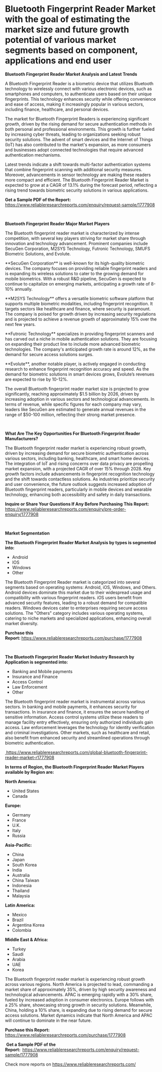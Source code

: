 <p><h1>Bluetooth Fingerprint Reader Market with the goal of estimating the market size and future growth potential of various market segments based on component, applications and end user</h1></p><p><strong>Bluetooth Fingerprint Reader Market Analysis and Latest Trends</strong></p>
<p><p>A Bluetooth Fingerprint Reader is a biometric device that utilizes Bluetooth technology to wirelessly connect with various electronic devices, such as smartphones and computers, to authenticate users based on their unique fingerprints. This technology enhances security while offering convenience and ease of access, making it increasingly popular in various sectors, including finance, healthcare, and personal devices.</p><p>The market for Bluetooth Fingerprint Readers is experiencing significant growth, driven by the rising demand for secure authentication methods in both personal and professional environments. This growth is further fueled by increasing cyber threats, leading to organizations seeking robust security solutions. The advent of smart devices and the Internet of Things (IoT) has also contributed to the market's expansion, as more consumers and businesses adopt connected technologies that require advanced authentication mechanisms.</p><p>Latest trends indicate a shift towards multi-factor authentication systems that combine fingerprint scanning with additional security measures. Moreover, advancements in sensor technology are making these readers more compact and efficient. The Bluetooth Fingerprint Reader Market is expected to grow at a CAGR of 13.1% during the forecast period, reflecting a rising trend towards biometric security solutions in various applications.</p></p>
<p><strong>Get a Sample PDF of the Report:&nbsp;</strong> <a href="https://www.reliableresearchreports.com/enquiry/request-sample/1777908?utm_campaign=2263&utm_medium=2&utm_source=Github&utm_content=ia&utm_term=18022025&utm_id=bluetooth-fingerprint-reader">https://www.reliableresearchreports.com/enquiry/request-sample/1777908</a></p>
<p>&nbsp;</p>
<p><strong>Bluetooth Fingerprint Reader Major Market Players</strong></p>
<p><p>The Bluetooth fingerprint reader market is characterized by intense competition, with several key players striving for market share through innovation and technology advancement. Prominent companies include SecuGen Corporation, M2SYS Technology, Futronic Technology, SMUFS Biometric Solutions, and Evolute.</p><p>**SecuGen Corporation** is well-known for its high-quality biometric devices. The company focuses on providing reliable fingerprint readers and is expanding its wireless solutions to cater to the growing demand for mobile biometrics. With a robust R&D pipeline, SecuGen is expected to continue to capitalize on emerging markets, anticipating a growth rate of 8-10% annually.</p><p>**M2SYS Technology** offers a versatile biometric software platform that supports multiple biometric modalities, including fingerprint recognition. It targets sectors like healthcare and finance, where security is paramount. The company is poised for growth driven by increasing security regulations and is projected to achieve a revenue growth of approximately 15% over the next few years.</p><p>**Futronic Technology** specializes in providing fingerprint scanners and has carved out a niche in mobile authentication solutions. They are focusing on expanding their product line to include more advanced biometric technologies. The company's anticipated growth rate is around 12%, as the demand for secure access solutions surges.</p><p>**Evolute**, another notable player, is actively engaged in conducting research to enhance fingerprint recognition accuracy and speed. As the demand for biometric solutions in smart devices grows, Evolute’s revenues are expected to rise by 10-12%.</p><p>The overall Bluetooth fingerprint reader market size is projected to grow significantly, reaching approximately $1.5 billion by 2026, driven by increasing adoption in various sectors and technological advancements. In terms of revenue, while specific figures for each company may vary, leaders like SecuGen are estimated to generate annual revenues in the range of $50-100 million, reflecting their strong market presence.</p></p>
<p>&nbsp;</p>
<p><strong>What Are The Key Opportunities For Bluetooth Fingerprint Reader Manufacturers?</strong></p>
<p><p>The Bluetooth fingerprint reader market is experiencing robust growth, driven by increasing demand for secure biometric authentication across various sectors, including banking, healthcare, and smart home devices. The integration of IoT and rising concerns over data privacy are propelling market expansion, with a projected CAGR of over 15% through 2028. Key growth factors include advancements in fingerprint recognition technology and the shift towards contactless solutions. As industries prioritize security and user convenience, the future outlook suggests increased adoption of Bluetooth fingerprint readers, particularly in mobile devices and wearable technology, enhancing both accessibility and safety in daily transactions.</p></p>
<p><strong>Inquire or Share Your Questions If Any Before Purchasing This Report:</strong> <a href="https://www.reliableresearchreports.com/enquiry/pre-order-enquiry/1777908?utm_campaign=2263&utm_medium=2&utm_source=Github&utm_content=ia&utm_term=18022025&utm_id=bluetooth-fingerprint-reader">https://www.reliableresearchreports.com/enquiry/pre-order-enquiry/1777908</a></p>
<p>&nbsp;</p>
<p><strong>Market Segmentation</strong></p>
<p><strong>The Bluetooth Fingerprint Reader Market Analysis by types is segmented into:</strong></p>
<p><ul><li>Android</li><li>IOS</li><li>Windows</li><li>Other</li></ul></p>
<p><p>The Bluetooth Fingerprint Reader market is categorized into several segments based on operating systems: Android, iOS, Windows, and Others. Android devices dominate this market due to their widespread usage and compatibility with various fingerprint readers. iOS users benefit from advanced security features, leading to a robust demand for compatible readers. Windows devices cater to enterprises requiring secure access solutions. The "Others" category includes various operating systems, catering to niche markets and specialized applications, enhancing overall market diversity.</p></p>
<p><strong>Purchase this Report:&nbsp;</strong><a href="https://www.reliableresearchreports.com/purchase/1777908?utm_campaign=2263&utm_medium=2&utm_source=Github&utm_content=ia&utm_term=18022025&utm_id=bluetooth-fingerprint-reader">https://www.reliableresearchreports.com/purchase/1777908</a></p>
<p>&nbsp;</p>
<p><strong>The Bluetooth Fingerprint Reader Market Industry Research by Application is segmented into:</strong></p>
<p><ul><li>Banking and Mobile payments</li><li>Insurance and Finance</li><li>Access Control</li><li>Law Enforcement</li><li>Other</li></ul></p>
<p><p>The Bluetooth fingerprint reader market is instrumental across various sectors. In banking and mobile payments, it enhances security for transactions. In insurance and finance, it ensures the secure handling of sensitive information. Access control systems utilize these readers to manage facility entry effectively, ensuring only authorized individuals gain access. Law enforcement leverages the technology for identity verification and criminal investigations. Other markets, such as healthcare and retail, also benefit from enhanced security and streamlined operations through biometric authentication.</p></p>
<p><a href="https://www.reliableresearchreports.com/global-bluetooth-fingerprint-reader-market-r1777908?utm_campaign=2263&utm_medium=2&utm_source=Github&utm_content=ia&utm_term=18022025&utm_id=bluetooth-fingerprint-reader">&nbsp;https://www.reliableresearchreports.com/global-bluetooth-fingerprint-reader-market-r1777908</a></p>
<p><strong>In terms of Region, the Bluetooth Fingerprint Reader Market Players available by Region are:</strong></p>
<p>
    <p> <strong> North America: </strong>
        <ul>
            <li>United States</li>
            <li>Canada</li>
        </ul>
        </p> 
    <p> <strong> Europe: </strong>
        <ul>
            <li>Germany</li>
            <li>France</li>
            <li>U.K.</li>
            <li>Italy</li>
            <li>Russia</li>
        </ul>
        </p> 
    <p> <strong> Asia-Pacific: </strong>
        <ul>
            <li>China</li>
            <li>Japan</li>
            <li>South Korea</li>
            <li>India</li>
            <li>Australia</li>
            <li>China Taiwan</li>
            <li>Indonesia</li>
            <li>Thailand</li>
            <li>Malaysia</li>
        </ul>
        </p> 
    <p> <strong> Latin America: </strong>
        <ul>
            <li>Mexico</li>
            <li>Brazil</li>
            <li>Argentina Korea</li>
            <li>Colombia</li>
        </ul>
        </p> 
    <p> <strong> Middle East & Africa: </strong>
        <ul>
            <li>Turkey</li>
            <li>Saudi</li>
            <li>Arabia</li>
            <li>UAE</li>
            <li>Korea</li>
        </ul>
    </p>
    </p>
<p><p>The Bluetooth fingerprint reader market is experiencing robust growth across various regions. North America is projected to lead, commanding a market share of approximately 35%, driven by high security awareness and technological advancements. APAC is emerging rapidly with a 30% share, fueled by increased adoption in consumer electronics. Europe follows with a 25% share, showcasing strong growth in security solutions. Meanwhile, China, holding a 10% share, is expanding due to rising demand for secure access solutions. Market dynamics indicate that North America and APAC will continue to dominate in the near future.</p></p>
<p><strong>Purchase this Report: </strong><a href="https://www.reliableresearchreports.com/purchase/1777908?utm_campaign=2263&utm_medium=2&utm_source=Github&utm_content=ia&utm_term=18022025&utm_id=bluetooth-fingerprint-reader">https://www.reliableresearchreports.com/purchase/1777908</a></p>
<p>&nbsp;<strong>Get a Sample PDF of the Report:&nbsp;&nbsp;</strong><a href="https://www.reliableresearchreports.com/enquiry/request-sample/1777908?utm_campaign=2263&utm_medium=2&utm_source=Github&utm_content=ia&utm_term=18022025&utm_id=bluetooth-fingerprint-reader">https://www.reliableresearchreports.com/enquiry/request-sample/1777908</a></p>
<p><strong></strong></p>
<p>Check more reports on <a href="https://www.reliableresearchreports.com/?utm_campaign=2263&utm_medium=2&utm_source=Github&utm_content=ia&utm_term=18022025&utm_id=bluetooth-fingerprint-reader">https://www.reliableresearchreports.com/</a></p>